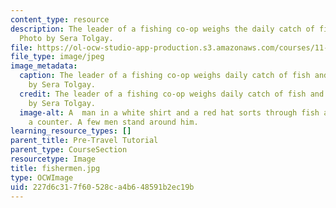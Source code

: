 ```yaml
---
content_type: resource
description: The leader of a fishing co-op weighs the daily catch of fish and shrimp.
  Photo by Sera Tolgay.
file: https://ol-ocw-studio-app-production.s3.amazonaws.com/courses/11-384-malaysia-sustainable-cities-practicum-spring-2018/227d6c317f60528ca4b648591b2ec19b_fishermen.jpg
file_type: image/jpeg
image_metadata:
  caption: The leader of a fishing co-op weighs daily catch of fish and shrimp. Photo
    by Sera Tolgay.
  credit: The leader of a fishing co-op weighs daily catch of fish and shrimp. Photo
    by Sera Tolgay.
  image-alt: A  man in a white shirt and a red hat sorts through fish and shrimp on
    a counter. A few men stand around him.
learning_resource_types: []
parent_title: Pre-Travel Tutorial
parent_type: CourseSection
resourcetype: Image
title: fishermen.jpg
type: OCWImage
uid: 227d6c31-7f60-528c-a4b6-48591b2ec19b
---
```

